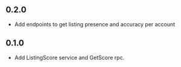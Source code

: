## 0.2.0
- Add endpoints to get listing presence and accuracy per account

## 0.1.0
- Add ListingScore service and GetScore rpc.